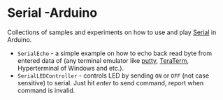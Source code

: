 # Serial -Arduino

Collections of samples and experiments on how to use and play [Serial](https://www.arduino.cc/reference/en/language/functions/communication/serial/) in Arduino.



* `SerialEcho` - a simple example on how to echo back read byte from entered data of (any terminal emulator like [putty](https://www.putty.org/), [TeraTerm](https://ttssh2.osdn.jp/index.html.en), Hyperterminal of Windows and etc.).
* `SerialLEDController` - controls LED by sending `ON` or `OFF` (not case sensitive) to serial. Just hit *enter* to send command, report when command is invalid.
